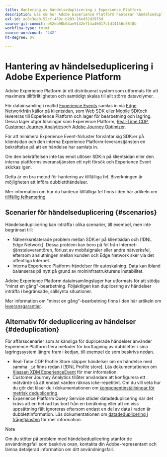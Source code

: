 ```yaml
---
title: Hantering av händelseduplicering i Experience Platform
description: Läs om hur Adobe Experience Platform hanterar händelseduplicering
exl-id: ac8c3ee8-52cf-459c-b283-16ed32d2976d
source-git-commit: e52eb90b64ae9142e714a46017cfd14156c78f8b
workflow-type: tm+mt
source-wordcount: '442'
ht-degree: 0%

---
```


# Hantering av händelseduplicering i Adobe Experience Platform

Adobe Experience Platform är ett distribuerat system som utformats för att maximera tillförlitligheten och samtidigt skalas till allt större datavolymer.

För datainsamling i realtid [Experience Events](../xdm/classes/experienceevent.md) samlas in via [Edge Network](../web-sdk/home.md#edge-network)från källor på klientsidan, som [Web SDK](../web-sdk/home.md) eller [Mobile SDK](https://developer.adobe.com/client-sdks/home/)och levereras till Experience Platform och lager för bearbetning och lagring. Dessa lager utgör lösningar som Experience Platform, [Real-Time CDP](../rtcdp/home.md), [Customer Journey Analytics](https://experienceleague.adobe.com/docs/analytics-platform/using/cja-overview/cja-overview.html)och [Adobe Journey Optimizer](https://experienceleague.adobe.com/docs/journey-optimizer/using/ajo-home.html).

För att minimera Experience Event-förluster förväntar sig SDK:er på klientsidan och den interna Experience Platform-leveranstjänsten en bekräftelse på att en händelse har samlats in.

Om den bekräftelsen inte tas emot utlöser SDK:n på klientsidan eller den interna plattformsleveranstjänsten ett nytt försök och Experience Event skickas igen.

Detta är en bra metod för hantering av tillfälliga fel. Biverkningen är möjligheten att införa dubbletthändelser.

Mer information om hur du hanterar tillfälliga fel finns i den här artikeln om [tillfällig felhantering](https://learn.microsoft.com/en-us/azure/architecture/best-practices/transient-faults).

## Scenarier för händelseduplicering {#scenarios}

Händelseduplicering kan inträffa i olika scenarier, till exempel, men inte begränsat till:

* Nätverksrelaterade problem mellan SDK:er på klientsidan och [!DNL Edge Network]. Dessa problem kan bero på fel från Internet-tjänsteleverantören, förlust av mobilsignaler eller andra nätverksfel, eftersom anslutningen mellan kunden och Edge Network sker via det offentliga Internet.
* Interna Experience Platform-händelser för autoskalning. Data kan ibland balanseras på nytt på grund av molninfrastrukturens instabilitet.

Adobe Experience Platform datainsamlingslager har utformats för att stödja &quot;minst en gång&quot;-bearbetning. Följaktligen kan duplicering av händelser inträffa i begränsade, sällsynta situationer.

Mer information om &quot;minst en gång&quot;-bearbetning finns i den här artikeln om [leveransgarantier](https://docs.confluent.io/kafka/design/delivery-semantics.html).

## Alternativ för deduplicering av händelser {#deduplication}

För affärsscenarier som är känsliga för duplicerade händelser använder Experience Platform flera metoder för borttagning av dubbletter i sina lagringssystem längre fram i kedjan, till exempel de som beskrivs nedan.

* Real-Time CDP Profile Store släpper händelser om en händelse med samma `_id` finns redan i [!DNL Profile store]. Läs dokumentationen om [Klassen XDM ExperienceEvent](../xdm/classes/experienceevent.md) för mer information.
* Customer Journey Analytics tillåter användare att konfigurera ett mätvärde så att endast värden räknas icke-repetitivt. Om du vill veta hur du gör det läser du i dokumentationen om [komponentinställningar för metrisk deduplicering](https://experienceleague.adobe.com/docs/analytics-platform/using/cja-dataviews/component-settings/metric-deduplication.html?lang=en).
* Experience Platform Query Service stöder datadeduplicering när det krävs att en hel rad tas bort från en beräkning eller att en viss uppsättning fält ignoreras eftersom endast en del av data i raden är dubblettinformation. Läs dokumentationen om [datadeduplicering i frågetjänsten](../query-service/key-concepts/deduplication.md) för mer information.

>[!NOTE]
>
>Om du stöter på problem med händelseduplicering utanför de användningsfall som beskrivs ovan, kontakta din Adobe-representant och lämna detaljerad information om ditt användningsfall.
